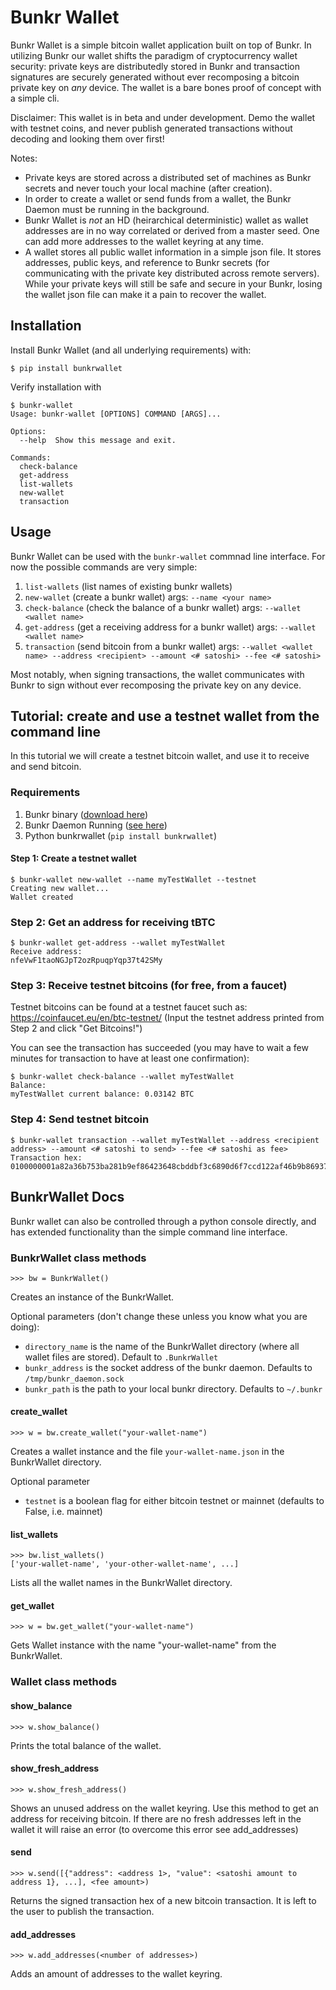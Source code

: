 # Bunkr Wallet

Bunkr Wallet is a simple bitcoin wallet application built on top of Bunkr. In utilizing Bunkr our wallet shifts the paradigm of cryptocurrency wallet security: private keys are distributedly stored in Bunkr and transaction signatures are securely generated without ever recomposing a bitcoin private key on *any* device. The wallet is a bare bones proof of concept with a simple cli.

Disclaimer: This wallet is in beta and under development. Demo the wallet with testnet coins, and never publish generated transactions without decoding and looking them over first!

Notes: 
- Private keys are stored across a distributed set of machines as Bunkr secrets and never touch your local machine (after creation).
- In order to create a wallet or send funds from a wallet, the Bunkr Daemon must be running in the background.
- Bunkr Wallet is *not* an HD (heirarchical deterministic) wallet as wallet addresses are in no way correlated or derived from a master seed. One can add more addresses to the wallet keyring at any time.
- A wallet stores all public wallet information in a simple json file. It stores addresses, public keys, and reference to Bunkr secrets (for communicating with the private key distributed across remote servers). While your private keys will still be safe and secure in your Bunkr, losing the wallet json file can make it a pain to recover the wallet.

## Installation

Install Bunkr Wallet (and all underlying requirements) with:

```
$ pip install bunkrwallet
```

Verify installation with

```
$ bunkr-wallet
Usage: bunkr-wallet [OPTIONS] COMMAND [ARGS]...

Options:
  --help  Show this message and exit.

Commands:
  check-balance
  get-address
  list-wallets
  new-wallet
  transaction
```

## Usage

Bunkr Wallet can be used with the `bunkr-wallet` commnad line interface. For now the possible commands are very simple:

1. `list-wallets` (list names of existing bunkr wallets)
2. `new-wallet` (create a bunkr wallet) args: `--name <your name>`
3. `check-balance` (check the balance of a bunkr wallet) args: `--wallet <wallet name>`
4. `get-address` (get a receiving address for a bunkr wallet) args: `--wallet <wallet name>`
5. `transaction` (send bitcoin from a bunkr wallet) args: `--wallet <wallet name> --address <recipient> --amount <# satoshi> --fee <# satoshi>`

Most notably, when signing transactions, the wallet communicates with Bunkr to sign without ever recomposing the private key on any device.

## Tutorial: create and use a testnet wallet from the command line

In this tutorial we will create a testnet bitcoin wallet, and use it to receive and send bitcoin.

### Requirements

1. Bunkr binary ([download here](https://github.com/off-the-grid-inc/bunkr/releases))
2. Bunkr Daemon Running ([see here](https://github.com/off-the-grid-inc/bunkr#-bunkr-cli-configuration-))
3. Python bunkrwallet (`pip install bunkrwallet`)

#### Step 1: Create a testnet wallet

```
$ bunkr-wallet new-wallet --name myTestWallet --testnet
Creating new wallet...
Wallet created
```

### Step 2: Get an address for receiving tBTC

```
$ bunkr-wallet get-address --wallet myTestWallet
Receive address:
nfeVwF1taoNGJpT2ozRpuqpYqp37t42SMy
```

### Step 3: Receive testnet bitcoins (for free, from a faucet)

Testnet bitcoins can be found at a testnet faucet such as: https://coinfaucet.eu/en/btc-testnet/
(Input the testnet address printed from Step 2 and click "Get Bitcoins!")

You can see the transaction has succeeded (you may have to wait a few minutes for transaction to have at least one confirmation):
```
$ bunkr-wallet check-balance --wallet myTestWallet
Balance:
myTestWallet current balance: 0.03142 BTC
```

### Step 4: Send testnet bitcoin

```
$ bunkr-wallet transaction --wallet myTestWallet --address <recipient address> --amount <# satoshi to send> --fee <# satoshi as fee>
Transaction hex:
0100000001a82a36b753ba281b9ef86423648cbddbf3c6890d6f7ccd122af46b9b86937845000000006b483045022100f4e7a6d3b64357ef054ddb0644b81347c85622f05ea7c8471d65447d4bc36f5902207e867f6c138ec9ff5aba0cebcf0b59a3075afa6820614562374751ba30eafeef01210325f5fcee27815e9e273322862cf1d9b7bb5604c403010292a56f59c3c45dfd55ffffffff02e8030000000000001976a914344a0f48ca150ec2b903817660b9b68b13a6702688ac2b8c2f00000000001976a9143bb42f5f9586e5f2a33dfd3a0b40d2bd016731d588ac00000000
```

## BunkrWallet Docs

Bunkr wallet can also be controlled through a python console directly, and has extended functionality than the simple command line interface.

### BunkrWallet class methods

```>>> bw = BunkrWallet()```

Creates an instance of the BunkrWallet.

Optional parameters (don't change these unless you know what you are doing):

- `directory_name` is the name of the BunkrWallet directory (where all wallet files are stored). Default to `.BunkrWallet`
- `bunkr_address` is the socket address of the bunkr daemon. Defaults to `/tmp/bunkr_daemon.sock`
- `bunkr_path` is the path to your local bunkr directory. Defaults to `~/.bunkr`

#### create_wallet

```>>> w = bw.create_wallet("your-wallet-name")```

Creates a wallet instance and the file `your-wallet-name.json` in the BunkrWallet directory.

Optional parameter

- `testnet` is a boolean flag for either bitcoin testnet or mainnet (defaults to False, i.e. mainnet)

#### list_wallets

```
>>> bw.list_wallets()
['your-wallet-name', 'your-other-wallet-name', ...]
```

Lists all the wallet names in the BunkrWallet directory.

#### get_wallet

`>>> w = bw.get_wallet("your-wallet-name")`

Gets Wallet instance with the name "your-wallet-name" from the BunkrWallet.

### Wallet class methods

#### show_balance

`>>> w.show_balance()`

Prints the total balance of the wallet.

#### show_fresh_address

`>>> w.show_fresh_address()`

Shows an unused address on the wallet keyring. Use this method to get an address for receiving bitcoin. If there are no fresh addresses left in the wallet it will raise an error (to overcome this error see add_addresses)

#### send

`>>> w.send([{"address": <address 1>, "value": <satoshi amount to address 1}, ...], <fee amount>)`

Returns the signed transaction hex of a new bitcoin transaction. It is left to the user to publish the transaction.

#### add_addresses

`>>> w.add_addresses(<number of addresses>)`

Adds an amount of addresses to the wallet keyring.
